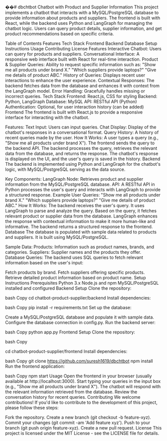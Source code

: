 ��#   d b c h t b o t 
Chatbot with Product and Supplier Information
This project implements a chatbot that interacts with a MySQL/PostgreSQL database to provide information about products and suppliers. The frontend is built with React, while the backend uses Python and LangGraph for managing the chatbot logic. Users can query product details, supplier information, and get product recommendations based on specific criteria.

Table of Contents
Features
Tech Stack
Frontend
Backend
Database
Setup Instructions
Usage
Contributing
License
Features
Interactive Chatbot: Users can query for products and suppliers.
Conversational Interface: A responsive web interface built with React for real-time interaction.
Product & Supplier Queries: Ability to request specific information such as:
"Show me all products under brand X."
"Which suppliers provide laptops?"
"Give me details of product ABC."
History of Queries: Displays recent user interactions to enhance the user experience.
Contextual Responses: The backend fetches data from the database and enhances it with context from the LangGraph model.
Error Handling: Gracefully handles missing or incorrect queries.
Tech Stack
Frontend: React.js, CSS for styling
Backend: Python, LangGraph
Database: MySQL
API: RESTful API (Python)
Authentication: Optional, for user interaction history (can be added)
Frontend
The frontend is built with React.js to provide a responsive interface for interacting with the chatbot.

Features:
Text Input: Users can input queries.
Chat Display: Display of the chatbot's responses in a conversational format.
Query History: A history of recent queries made by the user.
How It Works:
A user types a query (e.g., "Show me all products under brand X").
The frontend sends the query to the backend API.
The backend processes the query, retrieves the relevant data from the database, and returns the response.
The chatbot's response is displayed on the UI, and the user's query is saved in the history.
Backend
The backend is implemented using Python and LangGraph for the chatbot's logic, with MySQL/PostgreSQL serving as the data source.

Key Components:
LangGraph Node: Retrieves product and supplier information from the MySQL/PostgreSQL database.
API: A RESTful API in Python processes the user's query and interacts with LangGraph to provide a structured response.
Example User Queries:
"Show me all products under brand X."
"Which suppliers provide laptops?"
"Give me details of product ABC."
How It Works:
The backend receives the user's query.
It uses LangGraph to parse and analyze the query.
Based on the query, it fetches relevant product or supplier data from the database.
LangGraph enhances the response with contextual information to make it more human-like and informative.
The backend returns a structured response to the frontend.
Database
The database is populated with sample data related to products and suppliers. It is built using MySQL/PostgreSQL.

Sample Data:
Products: Information such as product names, brands, and categories.
Suppliers: Supplier names and the products they offer.
Database Queries:
The backend uses SQL queries to fetch relevant information based on the user's input:

Fetch products by brand.
Fetch suppliers offering specific products.
Retrieve detailed product information based on product name.
Setup Instructions
Prerequisites
Python 3.x
Node.js and npm
MySQL/PostgreSQL installed and configured
Backend Setup
Clone the repository:

bash
Copy
cd chatbot-product-supplier/backend
Install dependencies:

bash
Copy
pip install -r requirements.txt
Set up the database:

Create a MySQL/PostgreSQL database and populate it with sample data.
Configure the database connection in config.py.
Run the backend server:

bash
Copy
python app.py
Frontend Setup
Clone the repository:

bash
Copy

cd chatbot-product-supplier/frontend
Install dependencies:

bash
Copy git clone https://github.com/suresh1619/dbchtbot
npm install
Run the frontend application:

bash
Copy
npm start
Usage
Open the frontend in your browser (usually available at http://localhost:3000).
Start typing your queries in the input box (e.g., "Show me all products under brand X").
The chatbot will respond with the relevant information retrieved from the database.
Review the conversation history for recent queries.
Contributing
We welcome contributions! If you'd like to contribute to the development of this project, please follow these steps:

Fork the repository.
Create a new branch (git checkout -b feature-xyz).
Commit your changes (git commit -am 'Add feature xyz').
Push to your branch (git push origin feature-xyz).
Create a new pull request.
License
This project is licensed under the MIT License - see the LICENSE file for details.


 
 
